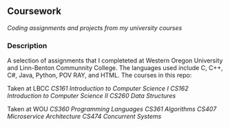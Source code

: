 ## **Coursework**
*Coding assignments and projects from my university courses*

### **Description**
A selection of assignments that I completeted at Western Oregon University and Linn-Benton Communnity College. The languages used include C, C++, C#, Java, Python, POV RAY, and HTML. The courses in this repo:

Taken at LBCC
*CS161 Introduction to Computer Science I*
*CS162 Introduction to Computer Science II*
*CS260 Data Structures*

Taken at WOU
*CS360 Programming Languages*
*CS361 Algorithms*
*CS407 Microservice Architecture*
*CS474 Concurrent Systems*
